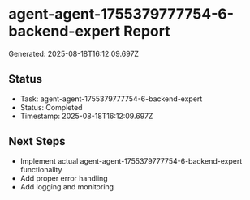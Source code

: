 # agent-agent-1755379777754-6-backend-expert Report

Generated: 2025-08-18T16:12:09.697Z

## Status
- Task: agent-agent-1755379777754-6-backend-expert
- Status: Completed
- Timestamp: 2025-08-18T16:12:09.697Z

## Next Steps
- Implement actual agent-agent-1755379777754-6-backend-expert functionality
- Add proper error handling
- Add logging and monitoring
